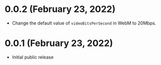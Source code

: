 # 0.0.2 (February 23, 2022)

- Change the default value of `videoBitsPerSecond` in WebM to 20Mbps.

# 0.0.1 (February 23, 2022)

- Initial public release
